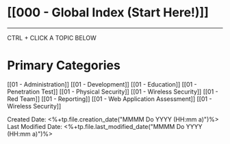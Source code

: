 # [[000 - Global Index (Start Here!)]]  
***

CTRL + CLICK A TOPIC BELOW

# Primary Categories

[[01 - Administration]]
[[01 - Development]]
[[01 - Education]]
[[01 - Penetration Test]]
[[01 - Physical Security]]
[[01 - Wireless Security]]
[[01 - Red Team]]
[[01 - Reporting]]
[[01 - Web Application Assessment]]
[[01 - Wireless Security]]


Created Date: <%+tp.file.creation_date("MMMM Do YYYY (HH:mm a)")%>
Last Modified Date: <%+tp.file.last_modified_date("MMMM Do YYYY (HH:mm a)")%>
